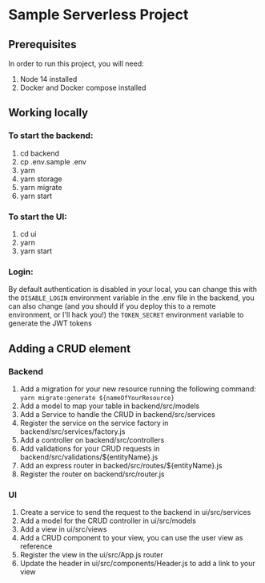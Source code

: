 
# Sample Serverless Project

## Prerequisites

In order to run this project, you will need:
1. Node 14 installed
2. Docker and Docker compose installed

## Working locally

### To start the backend:

1. cd backend
2. cp .env.sample .env
3. yarn
4. yarn storage
5. yarn migrate
6. yarn start

### To start the UI:
1. cd ui
2. yarn
3. yarn start

### Login:
By default authentication is disabled in your local, you can change this with the `DISABLE_LOGIN`
environment variable in the .env file in the backend, you can also change 
(and you should if you deploy this to a remote environment, or I'll hack you!) 
the `TOKEN_SECRET` environment variable to generate the JWT tokens 

## Adding a CRUD element

### Backend
1. Add a migration for your new resource running the following command: `yarn migrate:generate ${nameOfYourResource}`
2. Add a model to map your table in backend/src/models
3. Add a Service to handle the CRUD in backend/src/services
4. Register the service on the service factory in backend/src/services/factory.js
5. Add a controller on backend/src/controllers
6. Add validations for your CRUD requests in backend/src/validations/${entityName}.js
7. Add an express router in backed/src/routes/${entityName}.js
8. Register the router on backend/src/router.js

### UI
1. Create a service to send the request to the backend in ui/src/services
2. Add a model for the CRUD controller in ui/src/models
3. Add a view in ui/src/views
4. Add a CRUD component to your view, you can use the user view as reference
5. Register the view in the ui/src/App.js router
6. Update the header in ui/src/components/Header.js to add a link to your view
